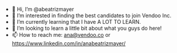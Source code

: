 - 👋 Hi, I’m @abeatrizmayer
- 👀 I’m interested in finding the best candidates to join Vendoo Inc.
- 🌱 I’m currently learning that I have A LOT TO LEARN.
- 💞️ I’m looking to learn a little bit about what you guys do here!
- 📫 How to reach me: ana@vendoo.co or https://www.linkedin.com/in/anabeatrizmayer/
